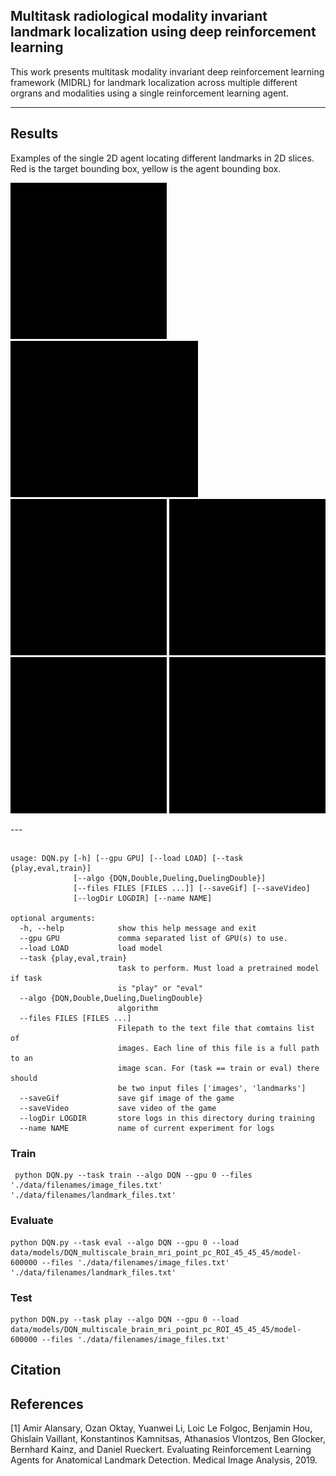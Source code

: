## Multitask radiological modality invariant landmark localization using deep reinforcement learning

This work presents multitask modality invariant deep reinforcement learning framework (MIDRL) for landmark localization across multiple different orgrans and modalities using a single reinforcement learning agent. 

---
## Results
Examples of the single 2D agent locating different landmarks in 2D slices. Red is the target bounding box, yellow is the agent bounding box.
<p>
<img src="./images/ald_tp1_Pre.gif" width="250" height="250">
<img src="./images/ADC_Resliced_0019.gif" width="300" height="250">
<img src="./images/normal6_W_159.gif" width="250" height="250">
<img src="./images/normal6_W_141.gif" width="250" height="250">
<img src="./images/normal6_W_97.gif" width="250" height="250">
<img src="./images/normal6_W_27.gif" width="250" height="250">
</p>
---


## 
```
usage: DQN.py [-h] [--gpu GPU] [--load LOAD] [--task {play,eval,train}]
              [--algo {DQN,Double,Dueling,DuelingDouble}]
              [--files FILES [FILES ...]] [--saveGif] [--saveVideo]
              [--logDir LOGDIR] [--name NAME]

optional arguments:
  -h, --help            show this help message and exit
  --gpu GPU             comma separated list of GPU(s) to use.
  --load LOAD           load model
  --task {play,eval,train}
                        task to perform. Must load a pretrained model if task
                        is "play" or "eval"
  --algo {DQN,Double,Dueling,DuelingDouble}
                        algorithm
  --files FILES [FILES ...]
                        Filepath to the text file that comtains list of
                        images. Each line of this file is a full path to an
                        image scan. For (task == train or eval) there should
                        be two input files ['images', 'landmarks']
  --saveGif             save gif image of the game
  --saveVideo           save video of the game
  --logDir LOGDIR       store logs in this directory during training
  --name NAME           name of current experiment for logs

```

### Train
```
 python DQN.py --task train --algo DQN --gpu 0 --files './data/filenames/image_files.txt' './data/filenames/landmark_files.txt'
```

### Evaluate
```
python DQN.py --task eval --algo DQN --gpu 0 --load data/models/DQN_multiscale_brain_mri_point_pc_ROI_45_45_45/model-600000 --files './data/filenames/image_files.txt' './data/filenames/landmark_files.txt'
```

### Test
```
python DQN.py --task play --algo DQN --gpu 0 --load data/models/DQN_multiscale_brain_mri_point_pc_ROI_45_45_45/model-600000 --files './data/filenames/image_files.txt'
```

## Citation


## References

[1] Amir Alansary, Ozan Oktay, Yuanwei Li, Loic Le Folgoc, Benjamin Hou, Ghislain Vaillant, Konstantinos Kamnitsas, Athanasios Vlontzos,  Ben Glocker, Bernhard Kainz, and Daniel Rueckert. Evaluating Reinforcement Learning Agents for Anatomical Landmark
Detection. Medical Image Analysis, 2019.

